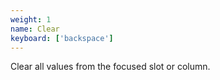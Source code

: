 ```yaml
---
weight: 1
name: Clear
keyboard: ['backspace']
---
```

Clear all values from the focused slot or column.